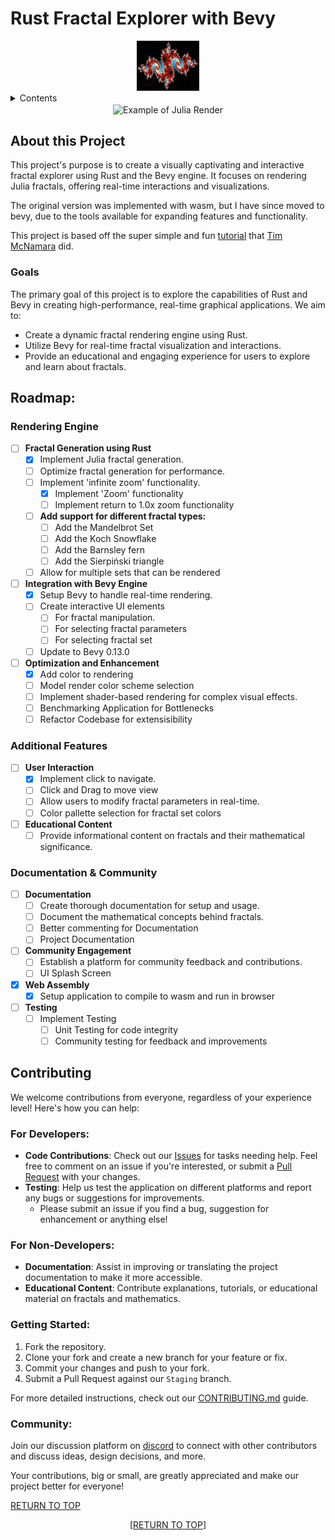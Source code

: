 <a name="readme-top"></a>
# Rust Fractal Explorer with Bevy
<div align="center">
<img src="images/julia-render-1.0.png" alt="Logo" width="100" height="80">
</div>

<details>
        <summary>Contents</summary>
        <ol>
                <li>
                        <a href="#purpose">Purpose</a>
                </li>
                <li>
                        <a href="#about-this-project">About this Project</a>
                        <ul>
                                <li><a href="#goals">Goals</a></li>
                        </ul>
                </li>
                <li><a href="#roadmap">Roadmap</a></li>
                <li><a href="#contributing">Contributing</a></li>
        </ol>
</details>

<div align="center">
<img src="images/julia.gif" alt="Example of Julia Render" align="center">
</div>

## About this Project

This project's purpose is to create a visually captivating and interactive fractal explorer using Rust and the Bevy engine. It focuses on rendering Julia fractals, offering real-time interactions and visualizations.

The original version was implemented with wasm, but I have since moved to bevy, due to the tools available for expanding features and functionality.

This project is based off the super simple and fun [tutorial](https://www.youtube.com/watch?v=g4vN2Z0JuZI&ab_channel=timClicks) that [Tim McNamara](https://www.linkedin.com/in/timmcnamaranz/) did. 

### Goals

The primary goal of this project is to explore the capabilities of Rust and Bevy in creating high-performance, real-time graphical applications. We aim to:

- Create a dynamic fractal rendering engine using Rust.
- Utilize Bevy for real-time fractal visualization and interactions.
- Provide an educational and engaging experience for users to explore and learn about fractals.

## Roadmap:

### Rendering Engine

- [ ] **Fractal Generation using Rust**
    - [x] Implement Julia fractal generation.
    - [ ] Optimize fractal generation for performance.
    - [ ] Implement 'infinite zoom' functionality.
        - [x] Implement 'Zoom' functionality
        - [ ] Implement return to 1.0x zoom functionality
    - [ ] **Add support for different fractal types:**
        - [ ] Add the Mandelbrot Set
        - [ ] Add the Koch Snowflake
        - [ ] Add the Barnsley fern
        - [ ] Add the Sierpiński triangle
    - [ ] Allow for multiple sets that can be rendered

- [ ] **Integration with Bevy Engine**
    - [x] Setup Bevy to handle real-time rendering.
    - [ ] Create interactive UI elements 
        - [ ] For fractal manipulation.
        - [ ] For selecting fractal parameters
        - [ ] For selecting fractal set
    - [ ] Update to Bevy 0.13.0

- [ ] **Optimization and Enhancement**
    - [x] Add color to rendering
    - [ ] Model render color scheme selection
    - [ ] Implement shader-based rendering for complex visual effects.
    - [ ] Benchmarking Application for Bottlenecks
    - [ ] Refactor Codebase for extensisibility 

### Additional Features

- [ ] **User Interaction**
    - [x] Implement click to navigate.
    - [ ] Click and Drag to move view
    - [ ] Allow users to modify fractal parameters in real-time.
    - [ ] Color pallette selection for fractal set colors

- [ ] **Educational Content**
    - [ ] Provide informational content on fractals and their mathematical significance.

### Documentation & Community

- [ ] **Documentation**
    - [ ] Create thorough documentation for setup and usage.
    - [ ] Document the mathematical concepts behind fractals.
    - [ ] Better commenting for Documentation
    - [ ] Project Documentation

- [ ] **Community Engagement**
    - [ ] Establish a platform for community feedback and contributions.
    - [ ] UI Splash Screen

- [x] **Web Assembly**
    - [x] Setup application to compile to wasm and run in browser

- [ ] **Testing**
    - [ ] Implement Testing
        - [ ] Unit Testing for code integrity
        - [ ] Community testing for feedback and improvements

## Contributing

We welcome contributions from everyone, regardless of your experience level! Here's how you can help:

### For Developers:
- **Code Contributions**: Check out our [Issues](https://github.com/RPG-Alex/project-julia/issues) for tasks needing help. Feel free to comment on an issue if you're interested, or submit a [Pull Request](https://github.com/RPG-Alex/project-julia/pulls) with your changes.
- **Testing**: Help us test the application on different platforms and report any bugs or suggestions for improvements.
    - Please submit an issue if you find a bug, suggestion for enhancement or anything else!

### For Non-Developers:
- **Documentation**: Assist in improving or translating the project documentation to make it more accessible.
- **Educational Content**: Contribute explanations, tutorials, or educational material on fractals and mathematics.

### Getting Started:
1. Fork the repository.
2. Clone your fork and create a new branch for your feature or fix.
3. Commit your changes and push to your fork.
4. Submit a Pull Request against our `Staging` branch.

For more detailed instructions, check out our [CONTRIBUTING.md](https://github.com/RPG-Alex/project-julia/blob/main/CONTRIBUTING.md) guide.

### Community:
Join our discussion platform on [discord](https://discord.gg/AXqf3FU2) to connect with other contributors and discuss ideas, design decisions, and more.

Your contributions, big or small, are greatly appreciated and make our project better for everyone!

[RETURN TO TOP](#readme-top)


<p align="center">[<a href="#readme-top">RETURN TO TOP</a>]</p>

